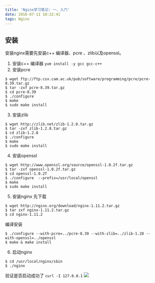 ```yaml
---
title: 'Nginx学习笔记: 一、入门'
date: 2016-07-11 10:32:41
tags: Nginx
---
```


## 安装
安装nginx需要先安装c++ 编译器、pcre 、zlib以及openssl。
1. 安装c++ 编译器
`yum install -y gcc gcc-c++`
2. 安装pcre
```
$ wget ftp://ftp.csx.cam.ac.uk/pub/software/programming/pcre/pcre-8.39.tar.gz
$ tar -zxf pcre-8.39.tar.gz
$ cd pcre-8.39
$ ./configure
$ make
$ sudo make install
```

3. 安装zlib
```
$ wget http://zlib.net/zlib-1.2.8.tar.gz
$ tar -zxf zlib-1.2.8.tar.gz
$ cd zlib-1.2.8
$ ./configure
$ make
$ sudo make install
```
4. 安装openssl
```
$ wget http://www.openssl.org/source/openssl-1.0.2f.tar.gz
$ tar -zxf openssl-1.0.2f.tar.gz
$ cd openssl-1.0.2f
$ ./configure  --prefix=/usr/local/openssl
$ make
$ sudo make install
```

5. 安装nginx
先下载
```
$ wget http://nginx.org/download/nginx-1.11.2.tar.gz
$ tar zxf nginx-1.11.2.tar.gz
$ cd nginx-1.11.2
```
编译安装
```
$ ./configure --with-pcre=../pcre-8.39 --with-zlib=../zlib-1.28 --with-openssl=../openssl
$ make & make install
```

6. 启动nginx 
```
$ cd /usr/local/nginx/sbin
$ ./nginx
```
验证是否启动成功了
`curl -I 127.0.0.1`
![](http://i.imgur.com/HbB3BQh.png)